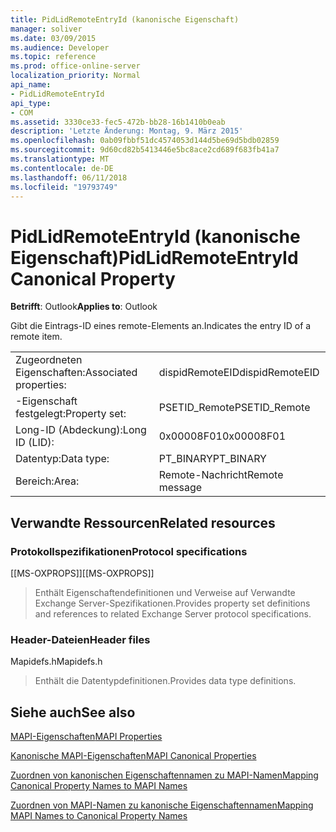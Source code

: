 ```yaml
---
title: PidLidRemoteEntryId (kanonische Eigenschaft)
manager: soliver
ms.date: 03/09/2015
ms.audience: Developer
ms.topic: reference
ms.prod: office-online-server
localization_priority: Normal
api_name:
- PidLidRemoteEntryId
api_type:
- COM
ms.assetid: 3330ce33-fec5-472b-bb28-16b1410b0eab
description: 'Letzte Änderung: Montag, 9. März 2015'
ms.openlocfilehash: 0ab09fbbf51dc4574053d144d5be69d5bdb02859
ms.sourcegitcommit: 9d60cd82b5413446e5bc8ace2cd689f683fb41a7
ms.translationtype: MT
ms.contentlocale: de-DE
ms.lasthandoff: 06/11/2018
ms.locfileid: "19793749"
---
```

# <a name="pidlidremoteentryid-canonical-property"></a><span data-ttu-id="f31d7-103">PidLidRemoteEntryId (kanonische Eigenschaft)</span><span class="sxs-lookup"><span data-stu-id="f31d7-103">PidLidRemoteEntryId Canonical Property</span></span>

  
  
<span data-ttu-id="f31d7-104">**Betrifft**: Outlook</span><span class="sxs-lookup"><span data-stu-id="f31d7-104">**Applies to**: Outlook</span></span> 
  
<span data-ttu-id="f31d7-105">Gibt die Eintrags-ID eines remote-Elements an.</span><span class="sxs-lookup"><span data-stu-id="f31d7-105">Indicates the entry ID of a remote item.</span></span>
  
|||
|:-----|:-----|
|<span data-ttu-id="f31d7-106">Zugeordneten Eigenschaften:</span><span class="sxs-lookup"><span data-stu-id="f31d7-106">Associated properties:</span></span>  <br/> |<span data-ttu-id="f31d7-107">dispidRemoteEID</span><span class="sxs-lookup"><span data-stu-id="f31d7-107">dispidRemoteEID</span></span>  <br/> |
|<span data-ttu-id="f31d7-108">-Eigenschaft festgelegt:</span><span class="sxs-lookup"><span data-stu-id="f31d7-108">Property set:</span></span>  <br/> |<span data-ttu-id="f31d7-109">PSETID_Remote</span><span class="sxs-lookup"><span data-stu-id="f31d7-109">PSETID_Remote</span></span>  <br/> |
|<span data-ttu-id="f31d7-110">Long-ID (Abdeckung):</span><span class="sxs-lookup"><span data-stu-id="f31d7-110">Long ID (LID):</span></span>  <br/> |<span data-ttu-id="f31d7-111">0x00008F01</span><span class="sxs-lookup"><span data-stu-id="f31d7-111">0x00008F01</span></span>  <br/> |
|<span data-ttu-id="f31d7-112">Datentyp:</span><span class="sxs-lookup"><span data-stu-id="f31d7-112">Data type:</span></span>  <br/> |<span data-ttu-id="f31d7-113">PT_BINARY</span><span class="sxs-lookup"><span data-stu-id="f31d7-113">PT_BINARY</span></span>  <br/> |
|<span data-ttu-id="f31d7-114">Bereich:</span><span class="sxs-lookup"><span data-stu-id="f31d7-114">Area:</span></span>  <br/> |<span data-ttu-id="f31d7-115">Remote-Nachricht</span><span class="sxs-lookup"><span data-stu-id="f31d7-115">Remote message</span></span>  <br/> |
   
## <a name="related-resources"></a><span data-ttu-id="f31d7-116">Verwandte Ressourcen</span><span class="sxs-lookup"><span data-stu-id="f31d7-116">Related resources</span></span>

### <a name="protocol-specifications"></a><span data-ttu-id="f31d7-117">Protokollspezifikationen</span><span class="sxs-lookup"><span data-stu-id="f31d7-117">Protocol specifications</span></span>

<span data-ttu-id="f31d7-118">[[MS-OXPROPS]]</span><span class="sxs-lookup"><span data-stu-id="f31d7-118">[[MS-OXPROPS]]</span></span> 
  
> <span data-ttu-id="f31d7-119">Enthält Eigenschaftendefinitionen und Verweise auf Verwandte Exchange Server-Spezifikationen.</span><span class="sxs-lookup"><span data-stu-id="f31d7-119">Provides property set definitions and references to related Exchange Server protocol specifications.</span></span>
    
### <a name="header-files"></a><span data-ttu-id="f31d7-120">Header-Dateien</span><span class="sxs-lookup"><span data-stu-id="f31d7-120">Header files</span></span>

<span data-ttu-id="f31d7-121">Mapidefs.h</span><span class="sxs-lookup"><span data-stu-id="f31d7-121">Mapidefs.h</span></span>
  
> <span data-ttu-id="f31d7-122">Enthält die Datentypdefinitionen.</span><span class="sxs-lookup"><span data-stu-id="f31d7-122">Provides data type definitions.</span></span>
    
## <a name="see-also"></a><span data-ttu-id="f31d7-123">Siehe auch</span><span class="sxs-lookup"><span data-stu-id="f31d7-123">See also</span></span>



[<span data-ttu-id="f31d7-124">MAPI-Eigenschaften</span><span class="sxs-lookup"><span data-stu-id="f31d7-124">MAPI Properties</span></span>](mapi-properties.md)
  
[<span data-ttu-id="f31d7-125">Kanonische MAPI-Eigenschaften</span><span class="sxs-lookup"><span data-stu-id="f31d7-125">MAPI Canonical Properties</span></span>](mapi-canonical-properties.md)
  
[<span data-ttu-id="f31d7-126">Zuordnen von kanonischen Eigenschaftennamen zu MAPI-Namen</span><span class="sxs-lookup"><span data-stu-id="f31d7-126">Mapping Canonical Property Names to MAPI Names</span></span>](mapping-canonical-property-names-to-mapi-names.md)
  
[<span data-ttu-id="f31d7-127">Zuordnen von MAPI-Namen zu kanonische Eigenschaftennamen</span><span class="sxs-lookup"><span data-stu-id="f31d7-127">Mapping MAPI Names to Canonical Property Names</span></span>](mapping-mapi-names-to-canonical-property-names.md)

